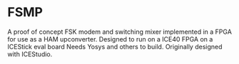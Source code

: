 # FSMP
A proof of concept FSK modem and switching mixer implemented in a FPGA for use as a HAM upconverter.  Designed to run on a ICE40 FPGA on a ICEStick eval board  Needs Yosys and others to build.  Originally designed with ICEStudio.
